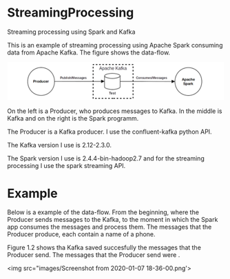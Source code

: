 # StreamingProcessing
Streaming processing using Spark and Kafka

This is an example of streaming processing using Apache Spark consuming data from Apache Kafka. The figure shows the data-flow.

<img src="images/Architect.png">


On the left is a Producer, who produces messages to Kafka. In the middle is Kafka and on the right is the Spark programm.

The Producer is a Kafka producer. I use the confluent-kafka python API.

The Kafka version I use is 2.12-2.3.0.

The Spark version I use is 2.4.4-bin-hadoop2.7 and for the streaming processing I use the spark streaming API.



# Example

Below is a example of the data-flow. From the beginning, where the Producer sends messages to the Kafka, to the moment in which the Spark app consumes the messages and process them. The messages that the Producer produce, each contain a name of a phone.

Figure 1.2 shows tha Kafka saved succesfully the messages that the Producer send. The messages that the Producer send were .

<img src="images/Screenshot from 2020-01-07 18-36-00.png'>

